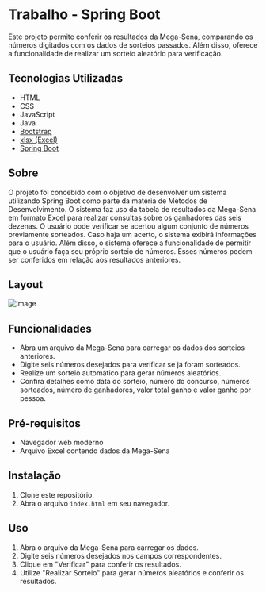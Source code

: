 # Trabalho - Spring Boot

Este projeto permite conferir os resultados da Mega-Sena, comparando os números digitados com os dados de sorteios passados. Além disso, oferece a funcionalidade de realizar um sorteio aleatório para verificação.

## Tecnologias Utilizadas

- HTML
- CSS
- JavaScript
- Java
- [Bootstrap](https://getbootstrap.com/)
- [xlsx (Excel)](https://github.com/SheetJS/sheetjs)
- [Spring Boot](https://spring.io/projects/spring-boot)

## Sobre

O projeto foi concebido com o objetivo de desenvolver um sistema utilizando Spring Boot como parte da matéria de Métodos de Desenvolvimento. O sistema faz uso da tabela de resultados da Mega-Sena em formato Excel para realizar consultas sobre os ganhadores das seis dezenas. O usuário pode verificar se acertou algum conjunto de números previamente sorteados. Caso haja um acerto, o sistema exibirá informações para o usuário.
Além disso, o sistema oferece a funcionalidade de permitir que o usuário faça seu próprio sorteio de números. Esses números podem ser conferidos em relação aos resultados anteriores.

## Layout
![image](https://github.com/rnlcatelli/Trabalho---Spring-Boot/assets/140744885/e0b6cfe3-6480-42ec-b8ab-f62a5bd60caf)
## Funcionalidades

- Abra um arquivo da Mega-Sena para carregar os dados dos sorteios anteriores.
- Digite seis números desejados para verificar se já foram sorteados.
- Realize um sorteio automático para gerar números aleatórios.
- Confira detalhes como data do sorteio, número do concurso, números sorteados, número de ganhadores, valor total ganho e valor ganho por pessoa.

## Pré-requisitos

- Navegador web moderno
- Arquivo Excel contendo dados da Mega-Sena

## Instalação

1. Clone este repositório.
2. Abra o arquivo `index.html` em seu navegador.

## Uso

1. Abra o arquivo da Mega-Sena para carregar os dados.
2. Digite seis números desejados nos campos correspondentes.
3. Clique em "Verificar" para conferir os resultados.
4. Utilize "Realizar Sorteio" para gerar números aleatórios e conferir os resultados.
